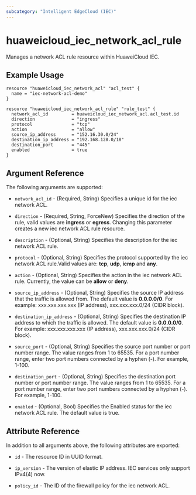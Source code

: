 ```yaml
---
subcategory: "Intelligent EdgeCloud (IEC)"
---
```


# huaweicloud_iec_network_acl_rule

Manages a network ACL rule resource within HuaweiCloud IEC.

## Example Usage

```hcl
resource "huaweicloud_iec_network_acl" "acl_test" {
  name = "iec-network-acl-demo"
}

resource "huaweicloud_iec_network_acl_rule" "rule_test" {
  network_acl_id         = huaweicloud_iec_network_acl.acl_test.id
  direction              = "ingress"
  protocol               = "tcp"
  action                 = "allow"
  source_ip_address      = "152.16.30.0/24"
  destination_ip_address = "192.168.128.0/18"
  destination_port       = "445"
  enabled                = true
}
```

## Argument Reference

The following arguments are supported:

* `network_acl_id` - (Required, String) Specifies a unique id for the iec network ACL.

* `direction` - (Required, String, ForceNew) Specifies the direction of the rule, valid values are **ingress** or **egress**.
  Changing this parameter creates a new iec network ACL rule resource.

* `description` - (Optional, String) Specifies the description for the iec network ACL rule.

* `protocol` - (Optional, String) Specifies the protocol supported by the iec network ACL rule.Valid values are: **tcp**,
  **udp**, **icmp** and **any**.

* `action` - (Optional, String) Specifies the action in the iec network ACL rule. Currently, the value can be **allow**
  or **deny**.

* `source_ip_address` - (Optional, String) Specifies the source IP address that the traffic is allowed from. The default
  value is **0.0.0.0/0**. For example:
  xxx.xxx.xxx.xxx (IP address), xxx.xxx.xxx.0/24 (CIDR block).

* `destination_ip_address` - (Optional, String) Specifies the destination IP address to which the traffic is allowed.
  The default value is **0.0.0.0/0**. For example: xxx.xxx.xxx.xxx (IP address), xxx.xxx.xxx.0/24 (CIDR block).

* `source_port` - (Optional, String) Specifies the source port number or port number range. The value ranges from 1 to
  65535. For a port number range, enter two port numbers connected by a hyphen (-). For example, 1-100.

* `destination_port` - (Optional, String) Specifies the destination port number or port number range. The value ranges
  from 1 to 65535. For a port number range, enter two port numbers connected by a hyphen (-). For example, 1-100.

* `enabled` - (Optional, Bool) Specifies the Enabled status for the iec network ACL rule. The default value is true.

## Attribute Reference

In addition to all arguments above, the following attributes are exported:

* `id` - The resource ID in UUID format.

* `ip_version` - The version of elastic IP address. IEC services only support IPv4(4) now.

* `policy_id` - The ID of the firewall policy for the iec network ACL.
